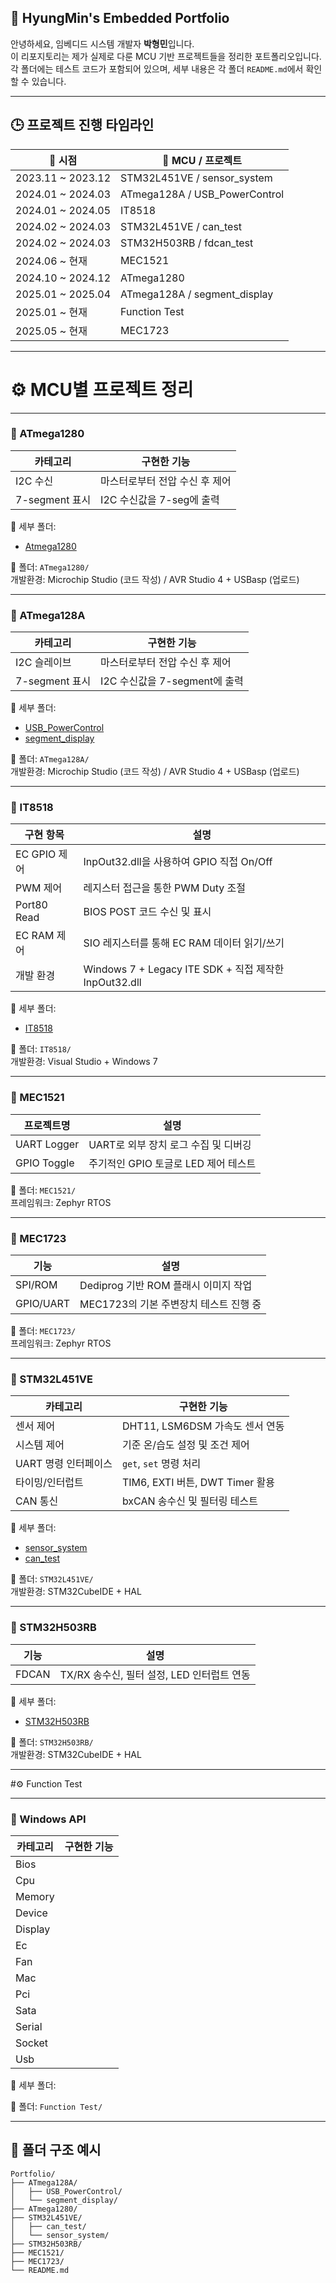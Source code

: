 ## 📁 HyungMin's Embedded Portfolio

안녕하세요, 임베디드 시스템 개발자 **박형민**입니다.  
이 리포지토리는 제가 실제로 다룬 MCU 기반 프로젝트들을 정리한 포트폴리오입니다.  
각 폴더에는 테스트 코드가 포함되어 있으며, 세부 내용은 각 폴더 `README.md`에서 확인할 수 있습니다.

---

## 🕒 프로젝트 진행 타임라인

| 📆 시점          | 🧠 MCU / 프로젝트           |
|------------------|-----------------------------|
| 2023.11 ~ 2023.12 | STM32L451VE / sensor_system |
| 2024.01 ~ 2024.03 | ATmega128A / USB_PowerControl|
| 2024.01 ~ 2024.05 | IT8518                      |
| 2024.02 ~ 2024.03 | STM32L451VE / can_test      |
| 2024.02 ~ 2024.03 | STM32H503RB / fdcan_test    |
| 2024.06 ~ 현재    | MEC1521                     |
| 2024.10 ~ 2024.12 | ATmega1280                  |
| 2025.01 ~ 2025.04 | ATmega128A / segment_display|
| 2025.01 ~ 현재    | Function Test               |
| 2025.05 ~ 현재    | MEC1723                     |

---

# ⚙️ MCU별 프로젝트 정리

---

### 🔷 ATmega1280

| 카테고리             | 구현한 기능 |
|----------------------|-------------|
| I2C 수신    | 마스터로부터 전압 수신 후 제어  |
| 7-segment 표시  | I2C 수신값을 7-seg에 출력 |

🔗 세부 폴더:
- [Atmega1280](./Atmega1280)
  
📁 폴더: `ATmega1280/`  
개발환경: Microchip Studio (코드 작성) / AVR Studio 4 + USBasp (업로드)

---

### 🔷 ATmega128A

| 카테고리       | 구현한 기능 |
|----------------|-------------|
| I2C 슬레이브   | 마스터로부터 전압 수신 후 제어 |
| 7-segment 표시 | I2C 수신값을 7-segment에 출력 |

🔗 세부 폴더:
- [USB_PowerControl](./Atmega128A/USB_PowerControl)
- [segment_display](./Atmega128A/segment_display)

📁 폴더: `ATmega128A/`  
개발환경: Microchip Studio (코드 작성) / AVR Studio 4 + USBasp (업로드)

---

### 🔷 IT8518

| 구현 항목 | 설명 |
|-----------|------|
| EC GPIO 제어 | InpOut32.dll을 사용하여 GPIO 직접 On/Off |
| PWM 제어 | 레지스터 접근을 통한 PWM Duty 조절 |
| Port80 Read | BIOS POST 코드 수신 및 표시 |
| EC RAM 제어 | SIO 레지스터를 통해 EC RAM 데이터 읽기/쓰기 |
| 개발 환경 | Windows 7 + Legacy ITE SDK + 직접 제작한 InpOut32.dll |

🔗 세부 폴더:  
- [IT8518](./IT8518)

📁 폴더: `IT8518/`  
개발환경: Visual Studio + Windows 7

---

### 🔷 MEC1521

| 프로젝트명      | 설명                                      |
|----------------|-------------------------------------------|
| UART Logger     | UART로 외부 장치 로그 수집 및 디버깅             |
| GPIO Toggle     | 주기적인 GPIO 토글로 LED 제어 테스트            |

📁 폴더: `MEC1521/`  
프레임워크: Zephyr RTOS

---

### 🔷 MEC1723

| 기능     | 설명                                  |
|----------|---------------------------------------|
| SPI/ROM  | Dediprog 기반 ROM 플래시 이미지 작업      |
| GPIO/UART| MEC1723의 기본 주변장치 테스트 진행 중     |

📁 폴더: `MEC1723/`  
프레임워크: Zephyr RTOS

---

### 🔷 STM32L451VE

| 카테고리          | 구현한 기능                                              |
|-------------------|-----------------------------------------------------------|
| 센서 제어          | DHT11, LSM6DSM 가속도 센서 연동                           |
| 시스템 제어        | 기준 온/습도 설정 및 조건 제어                            |
| UART 명령 인터페이스 | `get`, `set` 명령 처리                                    |
| 타이밍/인터럽트     | TIM6, EXTI 버튼, DWT Timer 활용                           |
| CAN 통신           | bxCAN 송수신 및 필터링 테스트                             |

🔗 세부 폴더:
- [sensor_system](./STM32L451VE/sensor_system)
- [can_test](./STM32L451VE/can_test)

📁 폴더: `STM32L451VE/`  
개발환경: STM32CubeIDE + HAL

---

### 🔷 STM32H503RB

| 기능       | 설명                                 |
|------------|--------------------------------------|
| FDCAN      | TX/RX 송수신, 필터 설정, LED 인터럽트 연동 |

🔗 세부 폴더:
- [STM32H503RB](./STM32H503RB)

📁 폴더: `STM32H503RB/`  
개발환경: STM32CubeIDE + HAL

---

#⚙️ Function Test

---

### 🔷 Windows API

| 카테고리       | 구현한 기능 |
|----------------|-------------|
| Bios   |  |
| Cpu  |  |
| Memory  |  |
| Device   |  |
| Display  |  |
| Ec   |  |
| Fan  |  |
| Mac   |  |
| Pci  |  |
| Sata   |  |
| Serial  |  |
| Socket   |  |
| Usb  |  |

🔗 세부 폴더:

📁 폴더: `Function Test/`  

---



## 📁 폴더 구조 예시

```
Portfolio/
├── ATmega128A/
│   ├── USB_PowerControl/
│   └── segment_display/
├── ATmega1280/
├── STM32L451VE/
│   ├── can_test/
│   └── sensor_system/
├── STM32H503RB/
├── MEC1521/
├── MEC1723/
└── README.md
```

